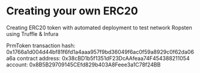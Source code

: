 # Creating your own ERC20

Creating ERC20 token with automated deployment to test network Ropsten using Truffle & Infura



PrmToken
transaction hash: 0x1766a1d004d44bf81f6fd1a4aaa957f9bd36049f6ac0f59a8929c0f62da06a6a
contract address: 0x38cBD1b5f1351dF23DcAAfeaa74F454388211054
account: 0x8B5B29709145CEfd829b403A8Feee3a1C78f24BB
